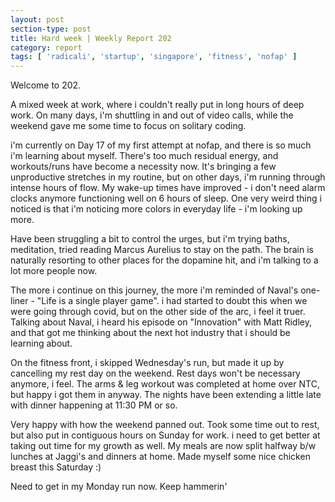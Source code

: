 ```yaml
---
layout: post
section-type: post
title: Hard week | Weekly Report 202
category: report
tags: [ 'radicali', 'startup', 'singapore', 'fitness', 'nofap' ]
---
```


Welcome to 202.

A mixed week at work, where i couldn't really put in long hours of deep work. On many days, i'm shuttling in and out of video calls, while the weekend gave me some time to focus on solitary coding. 

i'm currently on Day 17 of my first attempt at nofap, and there is so much i'm learning about myself. There's too much residual energy, and workouts/runs have become a necessity now. It's bringing a few unproductive stretches in my routine, but on other days, i'm running through intense hours of flow. My wake-up times have improved - i don't need alarm clocks anymore functioning well on 6 hours of sleep. One very weird thing i noticed is that i'm noticing more colors in everyday life - i'm looking up more.

Have been struggling a bit to control the urges, but i'm trying baths, meditation, tried reading Marcus Aurelius to stay on the path. The brain is naturally resorting to other places for the dopamine hit, and i'm talking to a lot more people now. 

The more i continue on this journey, the more i'm reminded of Naval's one-liner - "Life is a single player game". i had started to doubt this when we were going through covid, but on the other side of the arc, i feel it truer. Talking about Naval, i heard his episode on "Innovation" with Matt Ridley, and that got me thinking about the next hot industry that i should be learning about. 

On the fitness front, i skipped Wednesday's run, but made it up by cancelling my rest day on the weekend. Rest days won't be necessary anymore, i feel. The arms & leg workout was completed at home over NTC, but happy i got them in anyway. The nights have been extending a little late with dinner happening at 11:30 PM or so. 

Very happy with how the weekend panned out. Took some time out to rest, but also put in contiguous hours on Sunday for work. i need to get better at taking out time for my growth as well. My meals are now split halfway b/w lunches at Jaggi's and dinners at home. Made myself some nice chicken breast this Saturday :)

Need to get in my Monday run now. Keep hammerin'